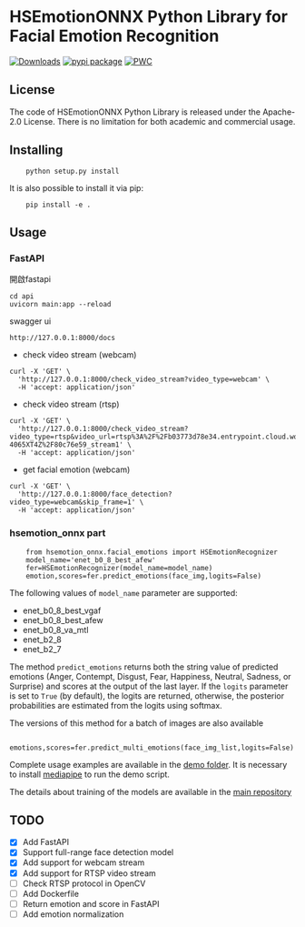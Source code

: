 # HSEmotionONNX Python Library for Facial Emotion Recognition
[![Downloads](https://static.pepy.tech/personalized-badge/hsemotion_onnx?period=total&units=international_system&left_color=grey&right_color=blue&left_text=pip%20installs)](https://pepy.tech/project/hsemotion_onnx)
[![pypi package](https://img.shields.io/badge/version-v0.3.1-blue)](https://pypi.org/project/hsemotion_onnx)
[![PWC](https://img.shields.io/endpoint.svg?url=https://paperswithcode.com/badge/classifying-emotions-and-engagement-in-online/facial-expression-recognition-on-affectnet)](https://paperswithcode.com/sota/facial-expression-recognition-on-affectnet?p=classifying-emotions-and-engagement-in-online)

## License

The code of HSEmotionONNX Python Library is released under the Apache-2.0 License. There is no limitation for both academic and commercial usage.

## Installing

```
    python setup.py install
```

It is also possible to install it via pip:
```
    pip install -e .
```

## Usage

### FastAPI

開啟fastapi

```
cd api
uvicorn main:app --reload
```

swagger ui

```
http://127.0.0.1:8000/docs
```

- check video stream (webcam)

```
curl -X 'GET' \
  'http://127.0.0.1:8000/check_video_stream?video_type=webcam' \
  -H 'accept: application/json'
```


- check video stream (rtsp)

```
curl -X 'GET' \
  'http://127.0.0.1:8000/check_video_stream?video_type=rtsp&video_url=rtsp%3A%2F%2Fb03773d78e34.entrypoint.cloud.wowza.com%3A1935%2Fapp-4065XT4Z%2F80c76e59_stream1' \
  -H 'accept: application/json'
```

- get facial emotion (webcam)

```
curl -X 'GET' \
  'http://127.0.0.1:8000/face_detection?video_type=webcam&skip_frame=1' \
  -H 'accept: application/json'
```


### hsemotion_onnx part

```
    from hsemotion_onnx.facial_emotions import HSEmotionRecognizer
    model_name='enet_b0_8_best_afew'
    fer=HSEmotionRecognizer(model_name=model_name)
    emotion,scores=fer.predict_emotions(face_img,logits=False)
```

The following values of `model_name` parameter are supported:
- enet_b0_8_best_vgaf
- enet_b0_8_best_afew
- enet_b0_8_va_mtl
- enet_b2_8
- enet_b2_7

The method `predict_emotions` returns both the string value of predicted emotions (Anger, Contempt, Disgust, Fear, Happiness, Neutral, Sadness, or Surprise) and scores at the output of the last layer. 
If the `logits` parameter is set to `True` (by default), the logits are returned, otherwise, the posterior probabilities are estimated from the logits using softmax.


The versions of this method for a batch of images are also available
```
    emotions,scores=fer.predict_multi_emotions(face_img_list,logits=False)
```

Complete usage examples are available in the [demo folder](demo). It is necessary to install [mediapipe](https://google.github.io/mediapipe/) to run the demo script.

The details about training of the models are available in the [main repository](https://github.com/HSE-asavchenko/face-emotion-recognition)


## TODO

- [x] Add FastAPI
- [x] Support full-range face detection model
- [x] Add support for webcam stream
- [x] Add support for RTSP video stream
- [ ] Check RTSP protocol in OpenCV 
- [ ] Add Dockerfile
- [ ] Return emotion and score in FastAPI
- [ ] Add emotion normalization
